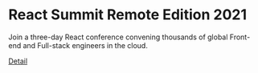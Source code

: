 # React Summit Remote Edition 2021

Join a three-day React conference convening thousands of global Front-end and Full-stack engineers in the cloud. 

[Detail](https://eduitfree.com/courses/react-summit-remote-edition-2021)